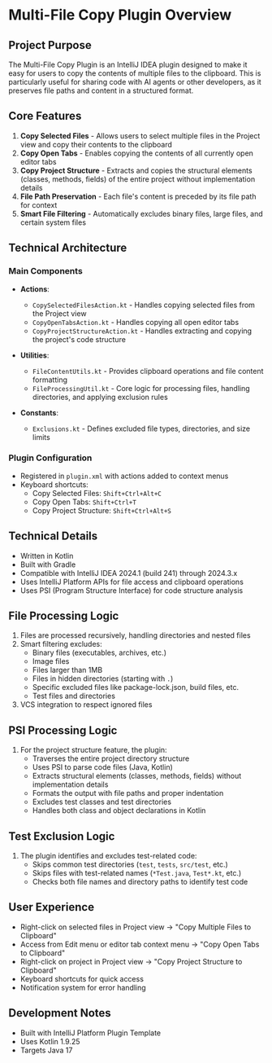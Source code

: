 # Multi-File Copy Plugin Overview

## Project Purpose
The Multi-File Copy Plugin is an IntelliJ IDEA plugin designed to make it easy for users to copy the contents of multiple files to the clipboard. This is particularly useful for sharing code with AI agents or other developers, as it preserves file paths and content in a structured format.

## Core Features
1. **Copy Selected Files** - Allows users to select multiple files in the Project view and copy their contents to the clipboard
2. **Copy Open Tabs** - Enables copying the contents of all currently open editor tabs
3. **Copy Project Structure** - Extracts and copies the structural elements (classes, methods, fields) of the entire project without implementation details
4. **File Path Preservation** - Each file's content is preceded by its file path for context
5. **Smart File Filtering** - Automatically excludes binary files, large files, and certain system files

## Technical Architecture

### Main Components
- **Actions**:
  - `CopySelectedFilesAction.kt` - Handles copying selected files from the Project view
  - `CopyOpenTabsAction.kt` - Handles copying all open editor tabs
  - `CopyProjectStructureAction.kt` - Handles extracting and copying the project's code structure

- **Utilities**:
  - `FileContentUtils.kt` - Provides clipboard operations and file content formatting
  - `FileProcessingUtil.kt` - Core logic for processing files, handling directories, and applying exclusion rules

- **Constants**:
  - `Exclusions.kt` - Defines excluded file types, directories, and size limits

### Plugin Configuration
- Registered in `plugin.xml` with actions added to context menus
- Keyboard shortcuts:
  - Copy Selected Files: `Shift+Ctrl+Alt+C`
  - Copy Open Tabs: `Shift+Ctrl+T`
  - Copy Project Structure: `Shift+Ctrl+Alt+S`

## Technical Details
- Written in Kotlin
- Built with Gradle
- Compatible with IntelliJ IDEA 2024.1 (build 241) through 2024.3.x
- Uses IntelliJ Platform APIs for file access and clipboard operations
- Uses PSI (Program Structure Interface) for code structure analysis

## File Processing Logic
1. Files are processed recursively, handling directories and nested files
2. Smart filtering excludes:
   - Binary files (executables, archives, etc.)
   - Image files
   - Files larger than 1MB
   - Files in hidden directories (starting with `.`)
   - Specific excluded files like package-lock.json, build files, etc.
   - Test files and directories
3. VCS integration to respect ignored files

## PSI Processing Logic
1. For the project structure feature, the plugin:
   - Traverses the entire project directory structure
   - Uses PSI to parse code files (Java, Kotlin)
   - Extracts structural elements (classes, methods, fields) without implementation details
   - Formats the output with file paths and proper indentation
   - Excludes test classes and test directories
   - Handles both class and object declarations in Kotlin

## Test Exclusion Logic
1. The plugin identifies and excludes test-related code:
   - Skips common test directories (`test`, `tests`, `src/test`, etc.)
   - Skips files with test-related names (`*Test.java`, `Test*.kt`, etc.)
   - Checks both file names and directory paths to identify test code

## User Experience
- Right-click on selected files in Project view → "Copy Multiple Files to Clipboard"
- Access from Edit menu or editor tab context menu → "Copy Open Tabs to Clipboard"
- Right-click on project in Project view → "Copy Project Structure to Clipboard"
- Keyboard shortcuts for quick access
- Notification system for error handling

## Development Notes
- Built with IntelliJ Platform Plugin Template
- Uses Kotlin 1.9.25
- Targets Java 17 